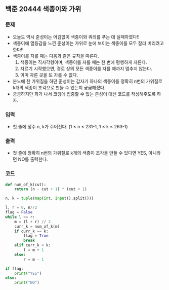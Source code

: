 ## 백준 20444 색종이와 가위

### 문제
* 오늘도 역시 준성이는 어김없이 색종이와 쿼리를 푸는 데 실패하였다!!
* 색종이에 열등감을 느낀 준성이는 가위로 눈에 보이는 색종이를 모두 잘라 버리려고 한다!!
* 색종이를 자를 때는 다음과 같은 규칙을 따른다.
  1. 색종이는 직사각형이며, 색종이를 자를 때는 한 변에 평행하게 자른다.
  2. 자르기 시작했으면, 경로 상의 모든 색종이를 자를 때까지 멈추지 않는다.
  3. 이미 자른 곳을 또 자를 수 없다.
* 분노에 찬 가위질을 하던 준성이는 갑자기 하나의 색종이를 정확히 n번의 가위질로 k개의 색종이 조각으로 만들 수 있는지 궁금해졌다.
* 궁금하지만 화가 나서 코딩에 집중할 수 없는 준성이 대신 코드를 작성해주도록 하자.

### 입력
* 첫 줄에 정수 n, k가 주어진다. (1 ≤ n ≤ 231-1, 1 ≤ k ≤ 263-1)

### 출력
* 첫 줄에 정확히 n번의 가위질로 k개의 색종이 조각을 만들 수 있다면 YES, 아니라면 NO를 출력한다.

### 코드
```python
def num_of_k(cut):
    return (n - cut + 1) * (cut + 1)

n, k = tuple(map(int, input().split()))

l, r = 0, n//2
flag = False
while l <= r:
    m = (l + r) // 2
    curr_k = num_of_k(m)
    if curr_k == k:
        flag = True
        break
    elif curr_k < k:
        l = m + 1
    else:
        r = m - 1

if flag:
    print("YES")
else:
    print("NO")
```
